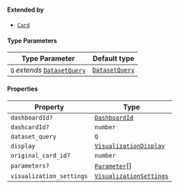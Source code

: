 #### Extended by

* [`Card`](Card.md)

#### Type Parameters

| Type Parameter                                  | Default type                      |
| ----------------------------------------------- | --------------------------------- |
| `Q` *extends* [`DatasetQuery`](DatasetQuery.md) | [`DatasetQuery`](DatasetQuery.md) |

#### Properties

| Property                                                     | Type                                                |
| ------------------------------------------------------------ | --------------------------------------------------- |
| <a id="dashboardid"></a> `dashboardId?`                      | [`DashboardId`](DashboardId.md)                     |
| <a id="dashcardid"></a> `dashcardId?`                        | `number`                                            |
| <a id="dataset_query"></a> `dataset_query`                   | `Q`                                                 |
| <a id="display"></a> `display`                               | [`VisualizationDisplay`](VisualizationDisplay.md)   |
| <a id="original_card_id"></a> `original_card_id?`            | `number`                                            |
| <a id="parameters"></a> `parameters?`                        | [`Parameter`](Parameter.md)\[]                      |
| <a id="visualization_settings"></a> `visualization_settings` | [`VisualizationSettings`](VisualizationSettings.md) |
